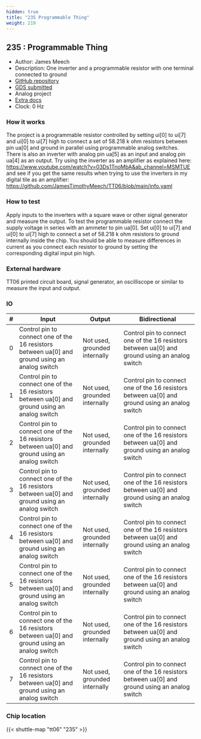 ```yaml
---
hidden: true
title: "235 Programmable Thing"
weight: 219
---
```


## 235 : Programmable Thing

* Author: James Meech
* Description: One inverter and a programmable resistor with one terminal connected to ground
* [GitHub repository](https://github.com/JamesTimothyMeech/tt06-programmable-thing)
* [GDS submitted](https://github.com/JamesTimothyMeech/tt06-programmable-thing/actions/runs/8746902919)
* Analog project
* [Extra docs](None)
* Clock: 0 Hz

<!---

This file is used to generate your project datasheet. Please fill in the information below and delete any unused
sections.

You can also include images in this folder and reference them in the markdown. Each image must be less than
512 kb in size, and the combined size of all images must be less than 1 MB.
-->


### How it works

The project is a programmable resistor controlled by setting ui[0] to ui[7] and ui[0] to ui[7] high to connect a set of 58.218 k ohm  resistors between pin ua[0] and ground in parallel using programmable analog switches. There is also an inverter with analog pin ua[5] as an input and analog pin ua[4] as an output. Try using the inverter as an amplifier as explained here: https://www.youtube.com/watch?v=03Ds1TnoMbA&ab_channel=MSMTUE and see if you get the same results when trying to use the inverters in my digital tile as an amplifier: https://github.com/JamesTimothyMeech/TT06/blob/main/info.yaml

### How to test

Apply inputs to the inverters with a square wave or other signal generator and measure the output. To test the programmable resistor connect the supply voltage in series with an ammeter to pin ua[0]. Set ui[0] to ui[7] and ui[0] to ui[7] high to connect a set of 58.218 k ohm resistors to ground internally inside the chip. You should be able to measure differences in current as you connect each resistor to ground by setting the corresponding digital input pin high.

### External hardware

TT06 printed circuit board, signal generator, an oscilliscope or similar to measure the input and output.


### IO

| # | Input          | Output         | Bidirectional   |
| - | -------------- | -------------- | --------------- |
| 0 | Control pin to connect one of the 16 resistors between ua[0] and ground using an analog switch | Not used, grounded internally | Control pin to connect one of the 16 resistors between ua[0] and ground using an analog switch |
| 1 | Control pin to connect one of the 16 resistors between ua[0] and ground using an analog switch | Not used, grounded internally | Control pin to connect one of the 16 resistors between ua[0] and ground using an analog switch |
| 2 | Control pin to connect one of the 16 resistors between ua[0] and ground using an analog switch | Not used, grounded internally | Control pin to connect one of the 16 resistors between ua[0] and ground using an analog switch |
| 3 | Control pin to connect one of the 16 resistors between ua[0] and ground using an analog switch | Not used, grounded internally | Control pin to connect one of the 16 resistors between ua[0] and ground using an analog switch |
| 4 | Control pin to connect one of the 16 resistors between ua[0] and ground using an analog switch | Not used, grounded internally | Control pin to connect one of the 16 resistors between ua[0] and ground using an analog switch |
| 5 | Control pin to connect one of the 16 resistors between ua[0] and ground using an analog switch | Not used, grounded internally | Control pin to connect one of the 16 resistors between ua[0] and ground using an analog switch |
| 6 | Control pin to connect one of the 16 resistors between ua[0] and ground using an analog switch | Not used, grounded internally | Control pin to connect one of the 16 resistors between ua[0] and ground using an analog switch |
| 7 | Control pin to connect one of the 16 resistors between ua[0] and ground using an analog switch | Not used, grounded internally | Control pin to connect one of the 16 resistors between ua[0] and ground using an analog switch |

### Chip location

{{< shuttle-map "tt06" "235" >}}
